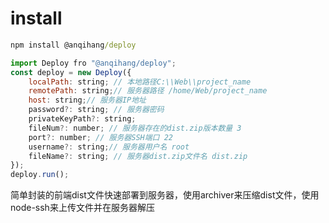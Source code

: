 # install

```cmd
npm install @anqihang/deploy
```

```js
import Deploy fro "@anqihang/deploy";
const deploy = new Deploy({
    localPath: string; // 本地路径C:\\Web\\project_name
    remotePath: string;// 服务器路径 /home/Web/project_name
    host: string;// 服务器IP地址 
    password?: string; // 服务器密码
    privateKeyPath?: string;
    fileNum?: number; // 服务器存在的dist.zip版本数量 3
    port?: number; // 服务器SSH端口 22
    username?: string;// 服务器用户名 root
    fileName?: string; // 服务器dist.zip文件名 dist.zip
});
deploy.run();
```

简单封装的前端dist文件快速部署到服务器，使用archiver来压缩dist文件，使用node-ssh来上传文件并在服务器解压
